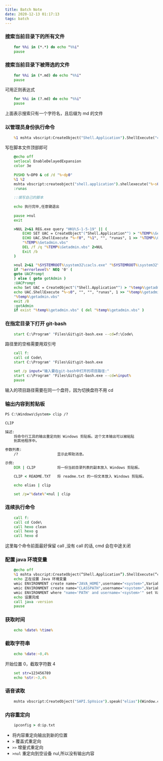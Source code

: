 ```yaml
---
title: Batch Note
date: 2020-12-13 01:17:13
tags: batch
---
```


### 搜索当前目录下的所有文件
```bat
    for %%i in (*.*) do echo "%%i"
    pause
```

### 搜索当前目录下被筛选的文件
```bat
    for %%i in (*.md) do echo "%%i"
    pause
```
可用正则表达式
<!-- more -->

```bat
    for %%i in (?.md) do echo "%%i"
    pause
```
上面表示搜索只有一个字符名，且后缀为 md 的文件

### 以管理员身份执行命令
```bat
    %1 mshta vbscript:CreateObject("Shell.Application").ShellExecute("cmd.exe","/c %~s0 ::","","runas",1)(window.close)&&exit
```
写在脚本文件顶部即可

```bat
    @echo off
    setlocal EnableDelayedExpansion
    color 3e
    
    PUSHD %~DP0 & cd /d "%~dp0"
    %1 %2
    mshta vbscript:createobject("shell.application").shellexecute("%~s0","goto :runas","","runas",1)(window.close)&goto :eof
    :runas
 
    ::填写自己的脚本
    
    echo 执行完毕,任意键退出
    
    pause >nul
    exit
```
```bat
    >NUL 2>&1 REG.exe query "HKU\S-1-5-19" || (
        ECHO SET UAC = CreateObject^("Shell.Application"^) > "%TEMP%\Getadmin.vbs"
        ECHO UAC.ShellExecute "%~f0", "%1", "", "runas", 1 >> "%TEMP%\Getadmin.vbs"
        "%TEMP%\Getadmin.vbs"
        DEL /f /q "%TEMP%\Getadmin.vbs" 2>NUL
        Exit /b
    )
```
```bat
    >nul 2>&1 "%SYSTEMROOT%\system32\cacls.exe" "%SYSTEMROOT%\system32\config\system"
    if '%errorlevel%' NEQ '0' (
    goto UACPrompt
    ) else ( goto gotAdmin )
    :UACPrompt
    echo Set UAC = CreateObject^("Shell.Application"^) > "%temp%\getadmin.vbs"
    echo UAC.ShellExecute "%~s0", "", "", "runas", 1 >> "%temp%\getadmin.vbs"
    "%temp%\getadmin.vbs"
    exit /B
    :gotAdmin
    if exist "%temp%\getadmin.vbs" ( del "%temp%\getadmin.vbs" )
```

### 在指定目录下打开 git-bash
```bat
    start C:\Program" "Files\Git\git-bash.exe --cd=f:\Code\
```
路径里的空格需要用双引号
```bat
    call f: 
    call cd Code\
    start C:\Program" "Files\Git\git-bash.exe 
```

```bat
    set /p input="输入要在git-bash中打开的项目路径:"
    start c:\Program" "Files\Git\git-bash.exe --cd=%input%
    pause
```
输入的项目路径需要在同一个盘符，因为切换盘符不用 cd


### 输出内容到剪贴板

```bat
PS C:\Windows\System> clip /?

CLIP

描述:
    将命令行工具的输出重定向到 Windows 剪贴板。这个文本输出可以被粘贴
    到其他程序中。

参数列表:
    /?                  显示此帮助消息。

示例:
    DIR | CLIP          将一份当前目录列表的副本放入 Windows 剪贴板。

    CLIP < README.TXT   将 readme.txt 的一份文本放入 Windows 剪贴板。
```

```bat
    echo elias | clip
```
```bat
    set /p="%date%"<nul | clip
```

### 连续执行命令
```bat
    call f: 
    call cd Code\
    call hexo clean
    call hexo g
    call hexo d
```
这里每个命令前面最好保留 call ,没有 call 的话, cmd 会在中途关闭

### 配置 java 环境变量
```bat
    @echo off
    %1 mshta vbscript:CreateObject(“Shell.Application”).ShellExecute(“cmd.exe”,"/c %~s0 ::","",“runas”,1)(window.close)&&exit 
    echo 正在设置 Java 环境变量
    wmic ENVIRONMENT create name="JAVA_HOME",username="<system>",VariableValue="C:\Program Files (x86)\Java\jdk1.7.0_79"
    wmic ENVIRONMENT create name="CLASSPATH",username="<system>",VariableValue=".;%%JAVA_HOME%%\lib;%%JAVA_HOME%%\lib\tools.jar"
    wmic ENVIRONMENT where "name='PATH' and username='<system>'" set VariableValue="%path%;%%JAVA_HOME%%\bin;%%JAVA_HOME%%\jre\bin;"
    echo 设置完成
    call java -version
    pause
```

### 获取时间
```bat
    echo %date% %time%
```

### 截取字符串
```bat
    echo %date:~0,4%
```
开始位置 0，截取字符数 4

```bat
    set str=123456789
    echo %str:~3,4%
```

### 语音读取
```bat
    mshta vbscript:CreateObject("SAPI.SpVoice").speak("elias")(Window.close)
```

### 内容重定向

```bat
    ipconfig > d:ip.txt 
```
- 将内容重定向输出到新的位置
- `>`   覆盖式重定向
- `>>`  增量式重定向
- `>nul` 重定向到空设备 nul,所以没有输出内容